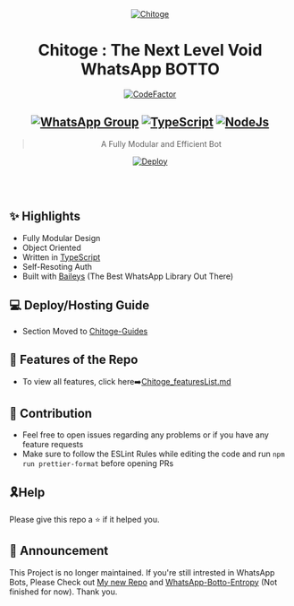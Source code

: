 <div align="center">
<a href="https://ibb.co/wQ4GK21"><img src="https://c4.wallpaperflare.com/wallpaper/67/362/530/anime-nisekoi-chitoge-kirisaki-wallpaper-preview.jpg" alt="Chitoge" border="0"></a>

# **Chitoge : The Next Level Void WhatsApp BOTTO**
[![CodeFactor](https://www.codefactor.io/repository/github/prajjwaldatir/kaoi/badge)](https://www.codefactor.io/repository/github/prajjwaldatir/kaoi)
## [![WhatsApp Group](https://img.shields.io/badge/WhatsApp-25D366?style=for-the-badge&logo=whatsapp&logoColor=white)](https://chat.whatsapp.com/I4m8zLPwTme9II9aZWRZJ1) [![TypeScript](https://img.shields.io/badge/TypeScript-007ACC?style=for-the-badge&logo=typescript&logoColor=white)](https://www.typescriptlang.org/) [![NodeJs](https://img.shields.io/badge/Node.js-43853D?style=for-the-badge&logo=node.js&logoColor=white)](https://nodejs.org/en/)

> A Fully Modular and Efficient Bot <br>

[![Deploy](https://www.herokucdn.com/deploy/button.png)](https://heroku.com/deploy)

</div><br/>
<br/>

## ✨ Highlights
- Fully Modular Design
- Object Oriented
- Written in [TypeScript](https://www.typescriptlang.org/)
- Self-Resoting Auth
- Built with [Baileys](https://github.com/adiwajshing/baileys) (The Best WhatsApp Library Out There) 

## 💻 Deploy/Hosting Guide
- Section Moved to [Chitoge-Guides](https://github.com/ShinNouzen/Chitoge-Guides)
## 🍥 Features of the Repo
- To view all features, click here➡️[Chitoge_featuresList.md](https://github.com/ShinNouzen/Chitoge/blob/main/Features.md)


## 💪 Contribution

+ Feel free to open issues regarding any problems or if you have any feature requests
+ Make sure to follow the ESLint Rules while editing the code and run `npm run prettier-format` before opening PRs

## 🎗Help
Please give this repo a ⭐ if it helped you.


## 📢 Announcement
This Project is no longer maintained. If you're still intrested in WhatsApp Bots, Please Check out [My new Repo](https://github.com/ShinNouzen/Chitoge-Tsundere) and [WhatsApp-Botto-Entropy](https://github.com/Synthesized-Infinity/Whatsapp-Botto-Entropy) (Not finished for now). Thank you.
 
